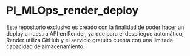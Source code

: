 # PI_MLOps_render_deploy
Este repositorio exclusivo es creado con la finalidad de poder hacer un deploy a nuestra API en Render, ya que para el despliegue automático, Render utiliza GitHub y el servicio gratuito cuenta con una limitada capacidad de almacenamiento.
